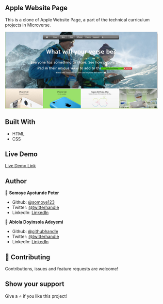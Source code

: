## Apple Website Page

This is a clone of Apple Website Page, a part of the technical curriculum projects in Microverse.

![screenshot](./asset/image/Screenshot.JPG)

## Built With

- HTML
- CSS

## Live Demo

[Live Demo Link](https://rawcdn.githack.com/Abidoyinsola1/apple-website-page/233e49833b82b86a1c3ceee0717b55f4116fd36f/index.html)

## Author

👤 **Somoye Ayotunde Peter**

- Github: [@somoye123](https://github.com/somoye123)
- Twitter: [@twitterhandle](https://twitter.com/ayotunde_197)
- LinkedIn: [LinkedIn](https://www.linkedin.com/in/somoye-ayotunde-03a471161)

👤 **Abiola Doyinsola Adeyemi**

- Github: [@githubhandle](https://github.com/abidoyinsola1)
- Twitter: [@twitterhandle](https://twitter.com/abidoyinsola)
- LinkedIn: [LinkedIn](https://www.linkedin.com/in/doyinsola-adeyemi)

## 🤝 Contributing

Contributions, issues and feature requests are welcome!

## Show your support

Give a ⭐️ if you like this project!
